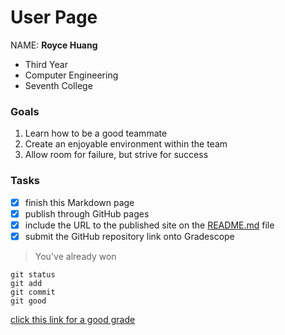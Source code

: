 # User Page

NAME: **Royce Huang**
- Third Year
- Computer Engineering
- Seventh College
### Goals
1. Learn how to be a good teammate
2. Create an enjoyable environment within the team
3. Allow room for failure, but strive for success

### Tasks
- [x] finish this Markdown page
- [x] publish through GitHub pages
- [x] include the URL to the published site on the [README.md](README.md) file
- [x] submit the GitHub repository link onto Gradescope
> You've already won
```
git status 
git add
git commit
git good
```
[click this link for a good grade](https://www.youtube.com/watch?v=dQw4w9WgXcQ)
